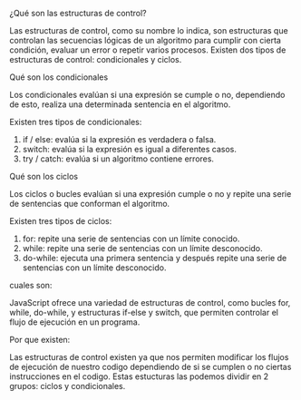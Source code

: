 ¿Qué son las estructuras de control?

Las estructuras de control, como su nombre lo indica, son estructuras que controlan las secuencias lógicas de un algoritmo para cumplir con cierta condición, evaluar un error o repetir varios procesos. Existen dos tipos de estructuras de control: condicionales y ciclos.

Qué son los condicionales

Los condicionales evalúan si una expresión se cumple o no, dependiendo de esto, realiza una determinada sentencia en el algoritmo.

Existen tres tipos de condicionales:

1. if / else: evalúa si la expresión es verdadera o falsa.
2. switch: evalúa si la expresión es igual a diferentes casos.
3. try / catch: evalúa si un algoritmo contiene errores.

Qué son los ciclos

Los ciclos o bucles evalúan si una expresión cumple o no y repite una serie de sentencias que conforman el algoritmo.

Existen tres tipos de ciclos:

1. for: repite una serie de sentencias con un límite conocido.
2. while: repite una serie de sentencias con un límite desconocido.
3. do-while: ejecuta una primera sentencia y después repite una serie de sentencias con un límite desconocido.

 cuales son:

JavaScript ofrece una variedad de estructuras de control, como bucles for, while, do-while, y estructuras if-else y switch, que permiten controlar el flujo de ejecución en un programa.

 Por que existen:

Las estructuras de control existen ya que nos permiten modificar los flujos de ejecución de nuestro codigo dependiendo de si se cumplen o no ciertas instrucciones en el codigo. Estas estucturas las podemos dividir en 2 grupos: ciclos y condicionales.